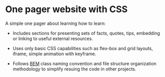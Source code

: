 # One pager website with CSS

A simple one pager about learning how to learn:

* Includes sections for presenting sets of facts, quotes, tips, embedding or linking to useful external resources.

* Uses only basic CSS capabilities such as flex-box and grid layouts, iframe, simple animation with keyframe.

* Follows [BEM](https://en.bem.info/) class naming convention and file structure organization methodology to simplify resuing the code in other projects.